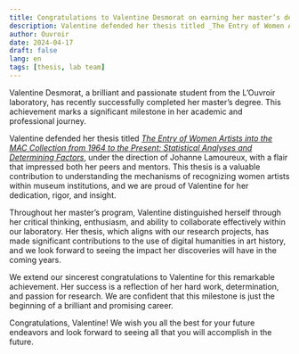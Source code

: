 ```yaml
---
title: Congratulations to Valentine Desmorat on earning her master’s degree!
description: Valentine defended her thesis titled _The Entry of Women Artists into the MAC Collection from 1964 to the Present: Statistical Analyses and Determining Factors_
author: Ouvroir
date: 2024-04-17
draft: false
lang: en
tags: [thesis, lab team]
---
```


Valentine Desmorat, a brilliant and passionate student from the L’Ouvroir laboratory, has recently successfully completed her master’s degree. This achievement marks a significant milestone in her academic and professional journey.

Valentine defended her thesis titled [_The Entry of Women Artists into the MAC Collection from 1964 to the Present: Statistical Analyses and Determining Factors_](https://papyrus.bib.umontreal.ca/xmlui/handle/1866/33193), under the direction of Johanne Lamoureux, with a flair that impressed both her peers and mentors. This thesis is a valuable contribution to understanding the mechanisms of recognizing women artists within museum institutions, and we are proud of Valentine for her dedication, rigor, and insight.

Throughout her master’s program, Valentine distinguished herself through her critical thinking, enthusiasm, and ability to collaborate effectively within our laboratory. Her thesis, which aligns with our research projects, has made significant contributions to the use of digital humanities in art history, and we look forward to seeing the impact her discoveries will have in the coming years.

We extend our sincerest congratulations to Valentine for this remarkable achievement. Her success is a reflection of her hard work, determination, and passion for research. We are confident that this milestone is just the beginning of a brilliant and promising career.

Congratulations, Valentine! We wish you all the best for your future endeavors and look forward to seeing all that you will accomplish in the future.
